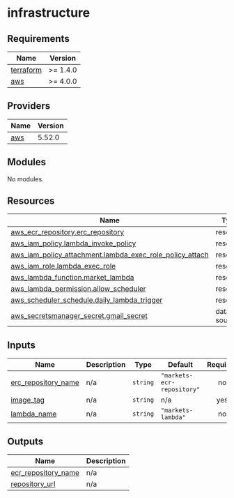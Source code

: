 # infrastructure

<!-- BEGINNING OF PRE-COMMIT-TERRAFORM DOCS HOOK -->
## Requirements

| Name | Version |
|------|---------|
| <a name="requirement_terraform"></a> [terraform](#requirement\_terraform) | >= 1.4.0 |
| <a name="requirement_aws"></a> [aws](#requirement\_aws) | >= 4.0.0 |

## Providers

| Name | Version |
|------|---------|
| <a name="provider_aws"></a> [aws](#provider\_aws) | 5.52.0 |

## Modules

No modules.

## Resources

| Name | Type |
|------|------|
| [aws_ecr_repository.erc_repository](https://registry.terraform.io/providers/hashicorp/aws/latest/docs/resources/ecr_repository) | resource |
| [aws_iam_policy.lambda_invoke_policy](https://registry.terraform.io/providers/hashicorp/aws/latest/docs/resources/iam_policy) | resource |
| [aws_iam_policy_attachment.lambda_exec_role_policy_attach](https://registry.terraform.io/providers/hashicorp/aws/latest/docs/resources/iam_policy_attachment) | resource |
| [aws_iam_role.lambda_exec_role](https://registry.terraform.io/providers/hashicorp/aws/latest/docs/resources/iam_role) | resource |
| [aws_lambda_function.market_lambda](https://registry.terraform.io/providers/hashicorp/aws/latest/docs/resources/lambda_function) | resource |
| [aws_lambda_permission.allow_scheduler](https://registry.terraform.io/providers/hashicorp/aws/latest/docs/resources/lambda_permission) | resource |
| [aws_scheduler_schedule.daily_lambda_trigger](https://registry.terraform.io/providers/hashicorp/aws/latest/docs/resources/scheduler_schedule) | resource |
| [aws_secretsmanager_secret.gmail_secret](https://registry.terraform.io/providers/hashicorp/aws/latest/docs/data-sources/secretsmanager_secret) | data source |

## Inputs

| Name | Description | Type | Default | Required |
|------|-------------|------|---------|:--------:|
| <a name="input_erc_repository_name"></a> [erc\_repository\_name](#input\_erc\_repository\_name) | n/a | `string` | `"markets-ecr-repository"` | no |
| <a name="input_image_tag"></a> [image\_tag](#input\_image\_tag) | n/a | `string` | n/a | yes |
| <a name="input_lambda_name"></a> [lambda\_name](#input\_lambda\_name) | n/a | `string` | `"markets-lambda"` | no |

## Outputs

| Name | Description |
|------|-------------|
| <a name="output_ecr_repository_name"></a> [ecr\_repository\_name](#output\_ecr\_repository\_name) | n/a |
| <a name="output_repository_url"></a> [repository\_url](#output\_repository\_url) | n/a |
<!-- END OF PRE-COMMIT-TERRAFORM DOCS HOOK -->
